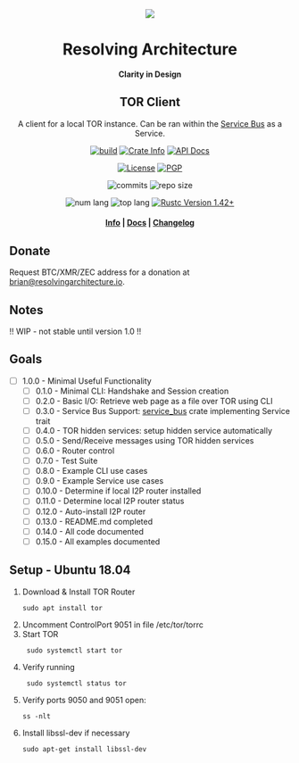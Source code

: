 <div align="center">
  <img src="https://resolvingarchitecture.io/images/ra.png"  />

  <h1>Resolving Architecture</h1>

  <p>
    <strong>Clarity in Design</strong>
  </p>
  
  <h2>TOR Client</h2>
  
  <p>
   A client for a local TOR instance. Can be ran within the <a target="_blank" href="https://github.com/resolvingarchitecture/service-bus">Service Bus</a> as a Service.
   </p>
  
  <p>
    <a href="https://travis-ci.com/resolvingarchitecture/tor-client"><img alt="build" src="https://img.shields.io/travis/resolvingarchitecture/tor-client"/></a>
    <a href="https://crates.io/crates/tor-client"><img alt="Crate Info" src="https://img.shields.io/crates/v/tor-client.svg"/></a>
    <a href="https://docs.rs/crate/tor_client/"><img alt="API Docs" src="https://img.shields.io/badge/docs.tor-client-green"/></a>
  </p>
  <p>
    <a href="https://github.com/resolvingarchitecture/tor-client/blob/master/LICENSE"><img alt="License" src="https://img.shields.io/github/license/resolvingarchitecture/tor-client"/></a>
    <a href="https://resolvingarchitecture.io/ks/publickey.brian@resolvingarchitecture.io.asc"><img alt="PGP" src="https://img.shields.io/keybase/pgp/objectorange"/></a>
  </p>
  <p>
    <img alt="commits" src="https://img.shields.io/crates/d/tor-client"/>
    <img alt="repo size" src="https://img.shields.io/github/repo-size/resolvingarchitecture/tor-client"/>
  </p>
  <p>
    <img alt="num lang" src="https://img.shields.io/github/languages/count/resolvingarchitecture/tor-client"/>
    <img alt="top lang" src="https://img.shields.io/github/languages/top/resolvingarchitecture/tor-client"/>
    <a href="https://blog.rust-lang.org/2020/03/12/Rust-1.42.html"><img alt="Rustc Version 1.42+" src="https://img.shields.io/badge/rustc-1.42+-green.svg"/></a>
  </p>

  <h4>
    <a href="https://resolvingarchitecture.io">Info</a>
    <span> | </span>
    <a href="https://docs.rs/crate/tor_client/">Docs</a>
    <span> | </span>
    <a href="https://github.com/resolvingarchitecture/tor-client/blob/master/CHANGELOG.md">Changelog</a>
  </h4>
</div>

## Donate
Request BTC/XMR/ZEC address for a donation at brian@resolvingarchitecture.io.

## Notes
!! WIP - not stable until version 1.0 !!

## Goals

- [ ] 1.0.0 - Minimal Useful Functionality<br>
    - [ ] 0.1.0 - Minimal CLI: Handshake and Session creation<br>
    - [ ] 0.2.0 - Basic I/O: Retrieve web page as a file over TOR using CLI<br>
    - [ ] 0.3.0 - Service Bus Support: [service_bus](https://crates.io/crates/service-bus) crate implementing Service trait<br>
    - [ ] 0.4.0 - TOR hidden services: setup hidden service automatically<br>
    - [ ] 0.5.0 - Send/Receive messages using TOR hidden services<br>
    - [ ] 0.6.0 - Router control<br>
    - [ ] 0.7.0 - Test Suite<br>
    - [ ] 0.8.0 - Example CLI use cases<br>
    - [ ] 0.9.0 - Example Service use cases<br>
    - [ ] 0.10.0 - Determine if local I2P router installed<br>
    - [ ] 0.11.0 - Determine local I2P router status<br>
    - [ ] 0.12.0 - Auto-install I2P router<br>
    - [ ] 0.13.0 - README.md completed<br>
    - [ ] 0.14.0 - All code documented<br>
    - [ ] 0.15.0 - All examples documented<br>

## Setup - Ubuntu 18.04
1. Download & Install TOR Router
    ```shell script
    sudo apt install tor
    ```
2. Uncomment ControlPort 9051 in file /etc/tor/torrc
3. Start TOR
   ```shell script
    sudo systemctl start tor
    ```
4. Verify running
   ```shell script
    sudo systemctl status tor
    ```
5. Verify ports 9050 and 9051 open:
    ```shell script
    ss -nlt
    ```
6. Install libssl-dev if necessary
    ```shell script
    sudo apt-get install libssl-dev
    ```